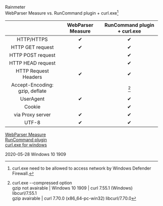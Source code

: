 Rainmeter  
WebParser Measure vs. RunCommand plugin + curl.exe[^1]

||WebParser Measure|RunCommand plugin + curl.exe|
|:----------:|:----------:|:----------:|
|HTTP/HTTPS|✔|✔|
|HTTP GET request|✔|✔|
|HTTP POST request||✔|
|HTTP HEAD request||✔|
|HTTP Request Headers|✔|✔|
|Accept-Encoding: gzip, deflate||[^2]|
|UserAgent|✔|✔|
|Cookie||✔|
|via Proxy server|✔|✔|
|UTF-8|✔|✔|

[WebParser Measure](https://docs.rainmeter.net/manual/measures/webparser/)  
[RunCommand plugin](https://docs.rainmeter.net/manual/plugins/runcommand/)  
[curl.exe for windows](https://curl.haxx.se/windows/)  

[^1]: curl.exe need to be allowed to access network by Windows Defender Firewall.  
[^2]: curl.exe --compressed option  
gzip not avairable | Windows 10 1909 | curl 7.55.1 (Windows) libcurl/7.55.1  
gzip avairable | curl 7.70.0 (x86_64-pc-win32) libcurl/7.70.0  

2020-05-28 Windows 10 1909

